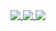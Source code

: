 <a href="#">
  <img align="top" src="https://github-readme-stats.vercel.app/api?username=helly0d&count_private=true&show_icons=true&theme=dark&bg_color=0d1117&title_color=5c9202&icon_color=5c9202bb&disable_animations=true&include_all_commits=true&custom_title=Github%20Stats&hide_border=true" />
  <img align="top" src="https://github-readme-stats.vercel.app/api/top-langs/?username=helly0d&langs_count=8&theme=dark&bg_color=0d1117&title_color=5c9202&disable_animations=true&count_private=true&hide_border=true&height=500px" />
  <img align="top" src="https://github-readme-stats.vercel.app/api/wakatime?username=helly0d&theme=dark&bg_color=0d1117&title_color=5c9202&disable_animations=true&hide=Other&custom_title=Weekly%20Stats&hide_border=true" />
</a>
